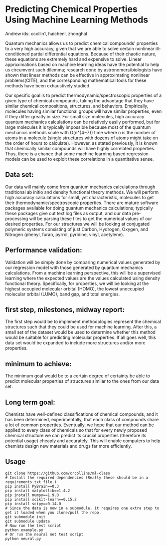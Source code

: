 Predicting Chemical Properties Using Machine Learning Methods
=============================================================

Andrew ids: ccollin1, haichenl, zhonghal

Quantum mechanics allows us to predict chemical compounds' properties to a very high accuracy, given that we are able to solve certain nonlinear ill-conditioned partial differential equations. Because of their chaotic nature, these equations are extremely hard and expensive to solve. Linear approximations based on machine learning ideas have the potential to help us circumvent such dilemma; research done by astronomers/biologists have shown that linear methods can be effective in approximating nonlinear problems(CITE), and the corresponding mathematical tools for these methods have been exhaustively studied.

Our specific goal is to predict thermodynamic/spectroscopic properties of a given type of chemical compounds, taking the advantage that they have similar chemical compositions, structures, and behaviors. Empirically, molecules having similar functional groups will have similar properties, even if they differ greatly in size. For small size molecules, high accuracy quantum mechanics calculations can be relatively easily performed, but for large molecules it is typically impossible because most of the quantum mechanics methods scale with O(n^{4~7}) time where n is the number of atoms in a molecule (single structures with dozens of atoms might take on the order of hours to calculate). However, as stated previously, it is known that chemically similar compounds will have highly correlated properties. Thus, there is a chance that some machine learning based regression models can be used to exploit these correlations in a quantitative sense.

Data set:
---------
Our data will mainly come from quantum mechanics calculations through traditional ab initio and density functional theory methods. We will perform high accuracy calculations for small, yet characteristic, molecules to get their thermodynamic/spectroscopic properties. There are mature software packages available for doing quantum mechanics calculations; typically these packages give out text log files as output, and our data pre-processing will be parsing these files to get the numerical values of our desired properties. For our structures we will be looking at conjugated polymeric systems consisting of just Carbon, Hydrogen, Oxygen, and Nitrogen (phenyl, furan, pyrrol, pyridine, vinyl, acetylene).

Performance validation:
-----------------------
Validation will be simply done by comparing numerical values generated by our regression model with those generated by quantum mechanics calculations. From a machine learning perspective, this will be a supervised learning where the expected values are the values calculated using density functional theory. Specifically, for properties, we will be looking at the highest occupied molecular orbital (HOMO), the lowest unoccupied molecular orbital (LUMO), band gap, and total energies.

first step, milestones, midway report:
--------------------------------------
The first step would be to implement methodologies represent the chemical structures such that they could be used for machine learning. After this, a small set of the dataset would be used to determine whether this method would be suitable for predicting molecular properties. If all goes well, this data set would be expanded to include more structures and/or more properties.

minimum to achieve:
-------------------
The minimum goal would be to a certain degree of certainty be able to predict molecular properties of structures similar to the ones from our data set.


Long term goal:
---------------
Chemists have well-defined classifications of chemical compounds, and it has been determined, experimentally, that each class of compounds share a lot of common properties. Eventually, we hope that our method can be applied to every class of chemicals so that for every newly proposed chemical structure we can predict its crucial properties (therefore its potential usage) cheaply and accurately. This will enable computers to help chemists design new materials and drugs far more efficiently.





Usage
-----

	git clone https://github.com/crcollins/ml-class
	# Install the required dependencies (Really these should be in a requirements.txt file.)
	pip install PyBrain==0.3
	pip install matplotlib==1.4.2
	pip install numpy==1.9.0
	pip install scikit-learn==0.15.2
	pip install scipy==0.14.0
	# Since the data is now in a submodule, it requires one extra step to get it loaded when you clone/pull the repo.
	git submodule init
	git submodule update
	# Now run the test script
	python example.py
	# Or run the neural net test script
	python neural.py





